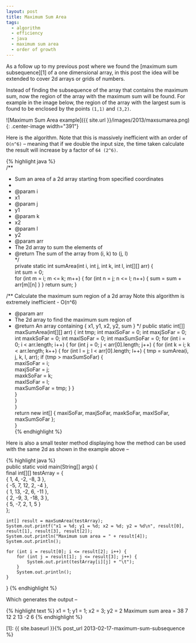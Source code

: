 ```yaml
---
layout: post
title: Maximum Sum Area
tags:
  - algorithm
  - efficiency
  - java
  - maximum sum area
  - order of growth
---
```

As a follow up to my previous post where we found the [maximum sum subsequence][1] of a one dimensional array, in this post the idea will be extended to cover 2d arrays or grids of numbers.

Instead of finding the subsequence of the array that contains the maximum sum, now the region of the array with the maximum sum will be found. For example in the image below, the region of the array with the largest sum is found to be enclosed by the points `(1,1)` and `(3,2)`.

![Maximum Sum Area example]({{ site.url }}/images/2013/maxsumarea.png){: .center-image width="391"}

Here is the algorithm. Note that this is massively inefficient with an order of `O(n^6)` – meaning that if we double the input size, the time taken calculate the result will increase by a factor of `64 (2^6)`.

{% highlight java %}  
/**  
* Sum an area of a 2d array starting from specified coordinates  
*  
* @param i  
* x1  
* @param j  
* y1  
* @param k  
* x2  
* @param l  
* y2  
* @param arr  
* The 2d array to sum the elements of  
* @return The sum of the array from (i, k) to (j, l)  
*/  
private static int sumArea(int i, int j, int k, int l, int[][] arr) {  
    int sum = 0;  
    for (int m = i; m <= k; m++) { 
        for (int n = j; n <= l; n++) { 
            sum = sum + arr[m][n]
        } 
    } 
    return sum; 
} 

/** Calculate the maximum sum region of a 2d array Note this algorithm is extremely inefficient - O(n^6) 
* @param arr
* The 2d array to find the maximum sum region of 
* @return An array containing { x1, y1, x2, y2, sum } 
*/ 
public static int[]] maxSumArea(int[][] arr) { 
    int tmp; 
    int maxiSoFar = 0;
    int maxjSoFar = 0;
    int maxkSoFar = 0;
    int maxlSoFar = 0;
    int maxSumSoFar = 0;
    for (int i = 0; i < arr.length; i++) {
        for (int j = 0; j < arr[0].length; j++) {
            for (int k = i; k < arr.length; k++) {
                for (int l = j; l < arr[0].length; l++) {
                    tmp = sumArea(i, j, k, l, arr);
                    if (tmp > maxSumSoFar) {  
                        maxiSoFar = i;  
                        maxjSoFar = j;  
                        maxkSoFar = k;  
                        maxlSoFar = l;  
                        maxSumSoFar = tmp;
                    }
                }  
            }  
        }  
    }  
    return new int[] { maxiSoFar, maxjSoFar, maxkSoFar, maxlSoFar, maxSumSoFar };  
}  
{% endhighlight %}

Here is also a small tester method displaying how the method can be used with the same 2d as shown in the example above – 

{% highlight java %}  
public static void main(String[] args) {  
    final int[][] testArray = {  
    { 1, 4, -2, -8, 3 },  
    { -5, 7, 12, 2, -4 },  
    { 1, 13, -2, 6, -11 },  
    { 2, -9, 3, -18, 3 },  
    { 5, -7, 2, 1, 5 }  
    };

    int[] result = maxSumArea(testArray);  
    System.out.printf("x1 = %d; y1 = %d; x2 = %d; y2 = %d\n", result[0], result[1], result[3], result[2]);  
    System.out.println("Maximum sum area = " + result[4]);  
    System.out.println();

    for (int i = result[0]; i <= result[2]; i++) { 
        for (int j = result[1]; j <= result[3]; j++) { 
            System.out.print(testArray[i][j] + "\t"); 
        } 
        System.out.println(); 
    } 
} 
{% endhighlight %} 

Which generates the output – 

{% highlight text %} 
x1 = 1; 
y1 = 1; 
x2 = 3; 
y2 = 2 
Maximum sum area = 38 7 12 2 13 -2 6 
{% endhighlight %}

[1]: {{ site.baseurl }}{% post_url 2013-02-17-maximum-sum-subsequence %}